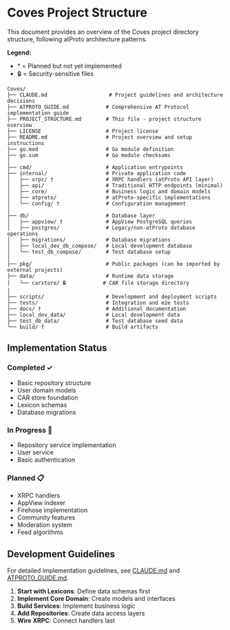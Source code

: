 # Coves Project Structure

This document provides an overview of the Coves project directory structure, following atProto architecture patterns.

**Legend:**
- † = Planned but not yet implemented
- 🔒 = Security-sensitive files

```
Coves/
├── CLAUDE.md                    # Project guidelines and architecture decisions
├── ATPROTO_GUIDE.md            # Comprehensive AT Protocol implementation guide
├── PROJECT_STRUCTURE.md        # This file - project structure overview
├── LICENSE                     # Project license
├── README.md                   # Project overview and setup instructions
├── go.mod                      # Go module definition
├── go.sum                      # Go module checksums
│
├── cmd/                        # Application entrypoints
├── internal/                   # Private application code
│   ├── xrpc/ †                 # XRPC handlers (atProto API layer)
│   ├── api/                    # Traditional HTTP endpoints (minimal)
│   ├── core/                   # Business logic and domain models
│   ├── atproto/                # atProto-specific implementations
│   └── config/ †               # Configuration management
│
├── db/                         # Database layer
│   ├── appview/ †              # AppView PostgreSQL queries
│   ├── postgres/               # Legacy/non-atProto database operations
│   ├── migrations/             # Database migrations
│   ├── local_dev_db_compose/   # Local development database
│   └── test_db_compose/        # Test database setup
│
├── pkg/                        # Public packages (can be imported by external projects)
├── data/                       # Runtime data storage
│   └── carstore/ 🔒            # CAR file storage directory
│
├── scripts/                    # Development and deployment scripts
├── tests/                      # Integration and e2e tests
├── docs/ †                     # Additional documentation
├── local_dev_data/             # Local development data
├── test_db_data/               # Test database seed data
└── build/ †                    # Build artifacts
```

## Implementation Status

### Completed ✓
- Basic repository structure
- User domain models
- CAR store foundation
- Lexicon schemas
- Database migrations

### In Progress 🚧
- Repository service implementation
- User service
- Basic authentication

### Planned 📋
- XRPC handlers
- AppView indexer
- Firehose implementation
- Community features
- Moderation system
- Feed algorithms

## Development Guidelines

For detailed implementation guidelines, see [CLAUDE.md](./CLAUDE.md) and [ATPROTO_GUIDE.md](./ATPROTO_GUIDE.md).

1. **Start with Lexicons**: Define data schemas first
2. **Implement Core Domain**: Create models and interfaces
3. **Build Services**: Implement business logic
4. **Add Repositories**: Create data access layers
5. **Wire XRPC**: Connect handlers last